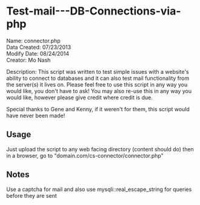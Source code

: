 # Test-mail---DB-Connections-via-php
Name: connector.php  
Data Created: 07/23/2013  
Modify Date: 08/24/2014  
Creator: Mo Nash  

Description: This script was written to test simple issues with a website's ability to connect to databases and it can also test mail functionality from the server(s) it lives on. Please feel free to use this script in any way you would like, you don't have to ask! You may also re-use this in any way you would like, however please give credit where credit is due.  

Special thanks to Gene and Kenny, if it weren't for them, this script would have never been made!  

## Usage
Just upload the script to any web facing directory (content should do) then in a browser, go to "domain.com/cs-connector/connector.php"

## Notes
Use a captcha for mail and also use mysqli::real_escape_string for queries before they are sent
